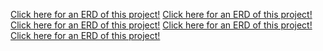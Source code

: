 [Click here for an ERD of this project!](https://www.draw.io/?lightbox=1&highlight=0000ff&edit=_blank&layers=1&nav=1&title=Untitled%20Diagram.xml#R7Ztdc5s4FIZ%2FjS%2FbAQROclk7TruTpJtJ2m67dzLIRq1AjJBju79%2BJZD4sOyadYOhE5LMBB19S49edASMwDTavGcwCe9pgMjIsYLNCFyPHMe2HFf8k5ZtbvHsi9ywZDhQiUrDE%2F6JdE5lXeEApbWEnFLCcVI3%2BjSOkc9rNsgYXdeTLSip15rAJTIMTz4kpvUfHPAwt156Vmn%2FgPAy1DXbloqJoE6sDGkIA7qumMBsBKaMUp5fRZspInLw9Ljk%2BW4OxBYNYyjmezLQ%2BXc5Ho5F4FzMSZbAp1Gy4ojlWXVJ4N%2Fb6Zcvs2%2BLz%2BR2xRhafYj9N3bRwqLmlG%2F1qKRrHBEYi9BkQWP%2BpGIsEfZDTII7uKUr2aqUQ%2F%2BHDk1CyvBPkR7K9tjCIKIZV5PujGVpmJApJZRl9QBkyd9azidZoqqLoVTkfdBDYO%2BY7uGmlvAOply3khICkxTPs3bLjBFkSxxPKOc0Uol0L2%2FqjVpkPyIeEryMhc0XdYlBVWOR98Z2RTgf52fEONocnLXqSL9HNEKcbUUSlWEMFD5q%2FRQLY13SaI%2BVLayQeOWoRaAWwLIoumREXKjZ1UFFzX7k9oKiqnmGZKXgEMlz4Cu8hDCRl6LfHEPyKOqA8VLGTjhN1HATtNDTw1Q%2F5PVcT4ldGfI87UQOLRaL9Z0yRzgIslKrHMU0AzVNoI%2Fj5V1eC3BL06OqTZqoKHJBsnUaisJQLFtDOeRwXiCeUBzzbFi9ifgTgz%2B13nojT%2FR0KsJ2GRZ%2FMjnjUxqnnEGcTToSHK6RZHESMJp8EuQh3dvqcvJ2kHKaInV0RVc401yNm2GlcfwfWDXjCBgcPdz%2BNkfz6nLew0RTnOrsvBg6x%2BiQ3VTgN%2BZA3QhVneXt5ygfzn4%2BKkCAc%2FLgGjzEMELtKIt1HIWssD9cVs4gI15DGdFy8%2BLYeAY2XYtITs5rUBD3JAVpDQW9U3pJFgb5aFU%2BLp1m8mG3ddex7UE%2FOtMP29oPxxEBaQ8Gc096jeSIRLIfBhaDT3wmn9jxai7xhdeaR9yQE3OvOvjA%2FfSBQb%2BdYNvcvg5e8HnvQadtYtsjYmwQERT3oI%2BDR9yHLe2vRaVzl1g%2FcRn2tF3oybhfTrGe%2B8Ep%2FnMUpHOv2DEdoUFBznYuf9rBfGswAFNBUJQQukV79iKDT3wmnxjsPCceN9x12K7bFiemaAxecS%2B9YnBAYfriFQPzfGXwis96DwIHNihdecXAPCcZng73YSd7REo694WBeZzStZC8np1svmr74wsD82CkPFv763pQk56rSVO%2FuD2ALg2AbjrfmLwiPbnomZ5cGTjoN64HNem9mtjWZcdy4povLA1yckY5ueqXnLgtvIs0iEjLIqLPKjo7q3dbeMAzSEhDOtwDh7RdndW7DR7coGCJ9Lmi6B3m20dEIMc0npUxxtiFPNKH8ygO3skv7URw9iiA%2BETvYbyVERvMv%2BpE4vqbnMC3ngpd60P3LLBVgbx5sk0H16UypXTFfPSLzjd4laP4Wq8%2BG8rIsnF4rrdk3xypOh4kmKPKa2o7n255O9Oc90DlKmfaKGj3bL8QFF0Qz7TOKChDpuj4b7xT30BSXpaiCMbB3%2Fn9RT752RdxClyiYWz7tRqo5JLBMlsWagFK7SNwfXs6lPD4U79W4fXsHXgvToR3vFOQvVvQyfCKYPn1bJ68%2FAYZzP4D)
[Click here for an ERD of this project!](https://www.draw.io/?lightbox=1&highlight=0000ff&edit=_blank&layers=1&nav=1&title=Untitled%20Diagram.xml#R7Ztdc5s4FIZ%2FjS%2FbAQROclk7TruTpJtJ2m67dzLIRq1AjJBju79%2BJZD4sOyadYOhE5LMBB19S49edASMwDTavGcwCe9pgMjIsYLNCFyPHMe2HFf8k5ZtbvHsi9ywZDhQiUrDE%2F6JdE5lXeEApbWEnFLCcVI3%2BjSOkc9rNsgYXdeTLSip15rAJTIMTz4kpvUfHPAwt156Vmn%2FgPAy1DXbloqJoE6sDGkIA7qumMBsBKaMUp5fRZspInLw9Ljk%2BW4OxBYNYyjmezLQ%2BXc5Ho5F4FzMSZbAp1Gy4ojlWXVJ4N%2Fb6Zcvs2%2BLz%2BR2xRhafYj9N3bRwqLmlG%2F1qKRrHBEYi9BkQWP%2BpGIsEfZDTII7uKUr2aqUQ%2F%2BHDk1CyvBPkR7K9tjCIKIZV5PujGVpmJApJZRl9QBkyd9azidZoqqLoVTkfdBDYO%2BY7uGmlvAOply3khICkxTPs3bLjBFkSxxPKOc0Uol0L2%2FqjVpkPyIeEryMhc0XdYlBVWOR98Z2RTgf52fEONocnLXqSL9HNEKcbUUSlWEMFD5q%2FRQLY13SaI%2BVLayQeOWoRaAWwLIoumREXKjZ1UFFzX7k9oKiqnmGZKXgEMlz4Cu8hDCRl6LfHEPyKOqA8VLGTjhN1HATtNDTw1Q%2F5PVcT4ldGfI87UQOLRaL9Z0yRzgIslKrHMU0AzVNoI%2Fj5V1eC3BL06OqTZqoKHJBsnUaisJQLFtDOeRwXiCeUBzzbFi9ifgTgz%2B13nojT%2FR0KsJ2GRZ%2FMjnjUxqnnEGcTToSHK6RZHESMJp8EuQh3dvqcvJ2kHKaInV0RVc401yNm2GlcfwfWDXjCBgcPdz%2BNkfz6nLew0RTnOrsvBg6x%2BiQ3VTgN%2BZA3QhVneXt5ygfzn4%2BKkCAc%2FLgGjzEMELtKIt1HIWssD9cVs4gI15DGdFy8%2BLYeAY2XYtITs5rUBD3JAVpDQW9U3pJFgb5aFU%2BLp1m8mG3ddex7UE%2FOtMP29oPxxEBaQ8Gc096jeSIRLIfBhaDT3wmn9jxai7xhdeaR9yQE3OvOvjA%2FfSBQb%2BdYNvcvg5e8HnvQadtYtsjYmwQERT3oI%2BDR9yHLe2vRaVzl1g%2FcRn2tF3oybhfTrGe%2B8Ep%2FnMUpHOv2DEdoUFBznYuf9rBfGswAFNBUJQQukV79iKDT3wmnxjsPCceN9x12K7bFiemaAxecS%2B9YnBAYfriFQPzfGXwis96DwIHNihdecXAPCcZng73YSd7REo694WBeZzStZC8np1svmr74wsD82CkPFv763pQk56rSVO%2FuD2ALg2AbjrfmLwiPbnomZ5cGTjoN64HNem9mtjWZcdy4povLA1yckY5ueqXnLgtvIs0iEjLIqLPKjo7q3dbeMAzSEhDOtwDh7RdndW7DR7coGCJ9Lmi6B3m20dEIMc0npUxxtiFPNKH8ygO3skv7URw9iiA%2BETvYbyVERvMv%2BpE4vqbnMC3ngpd60P3LLBVgbx5sk0H16UypXTFfPSLzjd4laP4Wq8%2BG8rIsnF4rrdk3xypOh4kmKPKa2o7n255O9Oc90DlKmfaKGj3bL8QFF0Qz7TOKChDpuj4b7xT30BSXpaiCMbB3%2Fn9RT752RdxClyiYWz7tRqo5JLBMlsWagFK7SNwfXs6lPD4U79W4fXsHXgvToR3vFOQvVvQyfCKYPn1bJ68%2FAYZzP4D)
[Click here for an ERD of this project!](https://www.draw.io/?lightbox=1&highlight=0000ff&edit=_blank&layers=1&nav=1&title=Untitled%20Diagram.xml#R7Zxdb5s6HMY%2FTS43AYY2u1yydJvWSlXTs%2B3szglO8DkGI%2BMsyT79scEOL24UThYCU91GKv5jG7%2F8%2FOA8go7ANN59ZDCNHmiIyMhzwt0IfBh5nut4vvgjI%2FsiEri3RWDNcKgylYE5%2FoV0SRXd4BBltYycUsJxWg8uaZKgJa%2FFIGN0W8%2B2oqR%2B1RSukRGYLyExo99wyKMiOg6cMv4J4XWkr%2Bw66kwMdWYVyCIY0m0lBGYjMGWU8uIo3k0RkYOnx6Uod3fk7KFhDCW8TYHFP5vJl8fZjx%2Fz7On5r89fv879N2%2FeFbX8hGSjOpwirtrL93oQsi2OCUxEarKiCZ%2BrM45ILyNMwnu4pxvZiIzD5b86NYkow79EfkjEKVcExGnG1Rx7N7I2TMiUEsry6wDkyN9aybmsUV2LoUyUfdQ9dhuhB7irZbyHGdetpITANMOLvN2yYAzZGicTyjmNVSbdy7t6o1b5jzgPCV4nIrYU10JMj0XRG9cXaTWWiHG0OzpJ7mHqxZpBNEac7UUWVQAoWNRq8cZFclui596oLFENO5URKtzXh5pLIsSBguJ%2FAKLXYYUQkd8AJIKpPBQd5RiSJ7ESYbKWZyecpmp8CVrp%2BWCq6fJ4oefArYxxkXcixxKLxfhehWMchnmtVXASmpOZpXCJk%2FV9cRXgl6EndTUZoqLKFcnXYSQqQ4lsDeWQw8WB6ZTihOcDGUzER4zA1HkbjALR06lIu2VafGR2xqc0yTiDOJ9lJMDbIgnfJGQ0fRaoId3b6voJGgx5bRk6vpRNsDRJN%2B1I0gBeHiTXAOnxy2%2BDtKgu4BegaMtTHZ6LsXMKD9lNRX5rENSdTl2zvL%2BcBMR1XiakggS4KhGeQUQCY9SNuDinYcgr%2B8OV5QpKErRUEq04l%2BcGGNz0rSMFOq9CRLyzRKQ7GHwDhixFS4yyzx1tU6ySXEpJxl7fShIY8Nz1vid5RVriD0xLxpe%2FsVgJ6VRCXKftN%2BTOdrGmhWIV5GoKMj5LQTqDwTPdErUbMZmwntroOp6aG9RNNaCR6M9V80wzxLpqg3TVvCOmyVBsNX23sbZaX%2FegY%2BrTl63mmfaItdWGsJM9ISW9%2B2qeaaX0LSSvZydbrNrhfBf2TGskRdx6aoOXkd5NNV2xlZE%2BZCQYmIx04I5YBelWQfr31IBpo1gJuZqEHHFc%2B%2FLUgOmV0G2CmEmEddRGV3pK7V3dUTs89NifowZMH8Q6aoN01MARtobiqAHTP7GO2lXvQMVaHo6jBkxjxDpqQ9jInpCS3h01YJoofQvJ69nHgoE9XQJMX8Q6an%2BCjPTuqIFbgxz7mNoVheRmWELid%2BCOWA3pVkP699R800axEnItCfHPe%2FWmOxhavELRHJWIx9ohQ0n4Xr5bK5KzJzHVz%2FQBJvv8hGjd90MukfhbTs7bQCc%2FaPOrSO11aof598pxpZRIlYVkQpcpGoxC4%2F3dhoslOkU3bIlabM241oZjGVu8QnXwwuoTqYIMEcjxz3qTX5pedY1HyXTFeGs8yubeNggpuqpKlZAYFXmNivxGPcVIGPXksB36%2FRv8tXjUQM6sdqDEOo7omiaQzMqosW5bEXoGaedSfUFCD%2B%2B%2BnyT09Leebgm9rYMFxmcS6jcq8poVnY2oSJZv3RfZy%2F9dAGb%2FAQ%3D%3D)
[Click here for an ERD of this project!](https://www.draw.io/?lightbox=1&highlight=0000ff&edit=_blank&layers=1&nav=1&title=usertask#R7V3dcqM2GH0aX3YHJMD2ZewkbadJJ5PstNveKUbB6mLkAWVj5%2BkrQDIGhTV2DFImSjIT69Mfko4O%2Bo4EHsH5avNritbLWxrieASccDOClyMAXAd4%2FF9u2ZYW3x2XhigloUhUGR7IK5Y5hfWZhDirJWSUxoys68YFTRK8YDUbSlP6Uk%2F2RON6rWsUYcXwsECxav2bhGxZWie%2BU9l%2FwyRayppdR8SskEwsDNkShfRlzwSvRnCeUsrKT6vNHMd558l%2BKfNdt8TuLizFCeuSIb18XhFn4np%2Fjl%2F%2FApOLi%2FS%2Ff38RpfxA8bNo8HOGU3HBbCt7IXshqxglPDR7ogl7EDEODy%2BWJA5v0JY%2B51eRMbT4LkOzJU3JK0%2BPYh7lcgOPTpkYZBDkpZE4ntOYpkU9EDv5by3nQ16iqCvFGc97J5vsNky3aFNLeIMyJq%2BSxjFaZ%2BSxuO484wqlEUlmlDG6EolkK6%2FrF%2FVU%2FPB4FJMo4bYFr4t3kuiLsjWux8OiM3HK8KZ1lNzd2PNJg%2BkKs3TLk4gMY4EWMV2mIvhSYc8NhG25h7spEJAXcI92BVeI4B8EKI4ACFAAwpMr8Fiidf6RN5MRFN%2FziYiSKI%2BdMboWvRvjJzkaqbjw%2FPOjHAF3r4fLtLO8JwmfixfCvCJhWJS6D5uEFrjM1mhBkuimrAV6lele1JabKC%2FyKS6m4ZIXhpP8aihDDD3uEL2mJGFFP%2Foz%2Fsd7e%2B588Uc%2Bb%2Bmch90qzP%2Fy5Cmb0yRjKSLFGGMOuxecQ28WpnT9lQMNy9buzx6%2FgSDQFUHtM1mFlcARn2ydcASdnnAEFRzd%2FfFuHD3uz943MNEVTnXsnA06h9CRN1MAvzMOxH1O1FndXQ7iA7yNjz1AwCHx4Cl4SNAK98MszmEoFIV9cFoZgEb8jjQi6ebssPEV2OgmkRI5n4FBvJMYpDcoSA%2FhnFiw9NErfUxAN%2Fpw%2B7rruKq%2FY%2FljKP5wnbfBcYBA%2BgOD6tswlH23zq8259eb1r3frnQR9AYR1W2x7q%2BZ7m%2BLf2OK%2F%2BuqDo91gIe9%2FUCzPGBX9WWsC2zEGvbnVKLdB3YDu4jVxyK%2BYV7wWAFDvoPze0%2BrFMsjZ%2BORrs5wf9CZKNC51r4k%2BURMMjaMSaYKHBaI4YimW8smxrOJ60w00wlQ9VhLJwPSydQsOvHfVte%2BosiyiflsAj3NbOKryptlk%2BHYxG%2FBhy42ASocGIpUPFipfjSMVA8CIV8JxvBAx%2FWH63l9YUSVWK1Yb6RYD1qkWFPEeqBKs1asH%2Fa02mmHTfpDhKq5WrHehIXsASrRLtYDVZ%2FVTSSfZxVbjqpBq1hVcbU%2B8UehEu16PVAFWusSD0gmE7PIBKp6a8o7FzjQUonhVKJfrIf2IKw%2BJoGnHYTtDwyqVG8pxHQK6arQ93Z8GqqSrKWQwSjkNH2%2BPzCo2qs8PKCCwor0o2FE%2Bkldo4cSEtqeJoeqsGoleiMletgiwJoi0UNVkLUS%2FbC3oNNOwvaHCFVptRK9CSvZA1SiXaKHqiqrm0g%2B0ULWsFOwXg9ejWWQfhlE%2B2Plnur9WAYZ7LUUpz3X1x8YOryjBIcRlut23jrCtvc4RozQ5KqKUfpuyVbS98VJeJG%2F3Y4Hr%2B45IL7SW5Rsiwjehm9i1IrAP3ngiy%2BDl5v9yMutDG0I%2ByYL55%2F3cvFQlSkPyDxls%2FK2tE5nYcroc7rAP%2Bk00UVM8kdbug4PTezewFcfbWFMi37%2BUb%2FitzAg6rjLgV951GDSeELdb8CobKnIVSFJKQg2CnKbBZVdoRRUQHLX8HegtMNDhBalLfLFYZgePozfL0yDOrqgcypMGwWBZkE9w9RX76zixIR6g7Wy4kjTazpA172I3s7%2B%2BlZY%2FCDCom%2B4sOhbYVH3syeGCYu%2BFRbNlAUOUIl2YdG3wqJGFjFMWPTV05v5StYe%2FDWeR7Qf%2FJWV2YO%2FepjEsCfrA%2FXsJrNPEHwAItF%2F7DcAlkk0MknQoqtoYxK72fnxSET7wd%2FA7nZqpBDDdjuDI3c7SVZUTBbv3kI6YStot%2B3kjo7adhqdbwtJvhbp4BZSh1Vnr1tIQeObqBQIdd1C8r1GQc23dbdsIfFhR9u9ZGJStl7wuLmjKsIVussSz7o%2FFRy5jcppZEkjmqD4bFuoR2JZzhvniHlzRvxL5%2BUg%2Fju8AaJX%2FCuwnZ6I%2FwDWC%2FLOtoXKg9XXB5bJqy9hhFf%2FAw%3D%3D)
[Click here for an ERD of this project!](https://www.draw.io/?lightbox=1&highlight=0000ff&edit=_blank&layers=1&nav=1&title=Untitled%20Diagram.xml#R7Z3vc6MoGMf%2Fmry8joKm6ctNtr272XamP%2Fb27l7d0EgSZ404hP7I%2FvUHiknM0zQ2DUKndDuzAQEVvn4lHx5tD4%2Fmz79zUsyuWEKzHgqS5x7%2B2kMoDFAk%2F1M5yyonDk%2BrjClPE11onXGX%2FqJ1TZ37kCZ00SgoGMtEWjQzxyzP6Vg08gjn7KlZbMKy5l4LMqUg425MMpj7d5qIWZU7iIN1%2Fh80nc7qPYeB3jIndWGdsZiRhD1tZOHzHh5xxkT1af48opnqvLpfqnoXO7auDozTXLSpMMFoevPzr8tv%2F93gQXFd%2FLic3PymW3kk2YM%2B4YcF5fqAxbLuhcVTOs9ILlPDCcvFnd4SyPR4lmbJJVmyB3UUC0HGP%2BvUcMZ4%2BkuWJ5ncFMoMuZkLPcior1pLs2zEMsbL%2FWAaqH%2BNmneqRb0vThey7nV9yuFW1hV5bhS8JAtRHyXLMlIs0vvyuFXFOeHTNB8yIdhcF6rP8qJ5UJPyR24nWTrNZd5Y7kt2ku6L6mzCSKZ1Z1Iu6PPOUQpXYy8vGsrmVPClLKIrrOSirxccoir9tFZf2NdlZpvKi%2FSVRrTip6u216KQH7Qu3qARBDQiiwOFzEihPsozFSnJbuW1SPKp2joUrNAdnNFJPSBcH7n6fF8PQrjRyVXZoerMVF6OX3T2PE2SstVN5eSslOaiIOM0n15We8HROutW701lMdnkJCuvxJlsjObqaJgggtyvRF2wNBdlP8ZD%2BSu7exScxL1YnulIpsN1Wv6q4lyMWL4QnKTlMFOpvCeq1DdMOCu%2BS63R%2Bmw3L6B4S0SorYh2X8xQWVpJ8nprJSQcGNIRBjq6%2FvZuHd1vXsAvaKKtnJraOZp09qlDnaYWfmsd6Fud3uf6BrNXH%2BhlfWwIAnephwjoISdzasZZgv1SKBv74LbSgY3ELW2ktpujyyYGsrFtIpVyPoODRAc5iDEp9IEUBE%2BLPw3NTryHHMtDBi3ntMaEcwqEc2F9KvJ5XKTvlosMgBi47FoUYG8jbttIGAws%2B8iZn4tYc5GBWy5SA8tjasH7h1n%2FwFE7%2FwhNfQUOIX%2F1BtKVgYTBy%2BrY4yDmxABBa8bGRKQsh6LwQL7XDZDv4yaQR209wxiPDyFI9UDeTSC%2Fg7i6QuRDiGA9ku%2F2HoQPugeZUwSkqx7KOzGTfd1KrFP5ELJY20byiWaysWPfhSFf9WD%2BQ%2FiIdTIfQhrr0XyHTnLqmJNAwurh%2FMewEvt0HhlAst5J2qrjzC0nQQZQq7cQwxZiHdDXIvEWYiNecQeZtQXoEQSv6msNFISH8z1LcD4IWxqGuWh5yFQ9nXeSzqMd7NUVOo8gi%2FV0vtsb0GHxruYUASGrp%2FMuzGP3WIl1Oo8gkLVtJJ9oGutYvCuCiFU99OnpvPM%2BYp3OI4hjPZ3v0Ekci3nFELB6Ov8xrMQ%2Bncc%2B9tWek%2BDDYl%2FNicEAZ%2FUWYthCrNN5DIGst5DOLGTH2o0tOo8heAVi2O6VmZjXsJ3myRf1viCZPL%2BVQ%2F2dXZF8qTY8p%2BKfupD8%2FK8ampNYp77WEL1MLOtELs9oVUklNmqp5LpamVrVS6a0hp1ynGdsynKSna9z9TiqcjuvZZ21YA98TF%2FpsDpKS9TusdMH9mOw1WuPmkOtMznNiEgfm4f8kgD0Pq6V6teUH4dNyo%2FRloaqU9W11jICDUVbDaHthqquAA2Velyd%2BDsk2uLdBfsl8B4RBx2IePzAH2mi6x1RrzW32K9Xu3JF%2FS25RgfKFcXNhsKu5QpxswJFF%2BSR8VTQBbzX%2BoXPXjcLn1FTGf245UwsHpi6%2B0LC7Jc9nVz2xDtwtCvLnhjiab%2Fs2e3M%2FrAgYHOKgNTZL3u6AAj2WIn1Zc%2F6Lun5gA0XcSwAOHr5Xbd%2B2dN5H7G%2B7BlBOu2XPbtzkuiwOGBzcjDwCkrvIWY9pPV6pzE%2BHfknpC1ayGFPSBsTQx%2FOTNWjBCu05mcl7jtK2NJRtvHv8UQEZ7R%2BWtKdp%2FQPi6HAZydnjR9T95uXX8Lg6b19eo9P9Qzyre8Uw6aeWoogdPX43kl8H%2B2As67g%2BwjCWo%2Fvu53rHhYlbEwRMZzrenzvwgR3j5VYx%2FexjxC25yKxYxHCMWSw%2Fp1iH8JHrOP7GIYJ%2B%2B%2FJHToJcsxJYKBwI6zNW4rzlmL%2F6aUYrgF5T%2BnQUxz7S2Qx5CdADA5Gdq8S7SK7q1M6TjB3VW5vLHeLtV%2BjwdzhVgw2Oj1WMPd2Q4aDueMWf6vIQYW%2B8dmDYyo0ainRFvMbs4%2FHbL0ECw8OlCg%2BbTYUdfy8QR9%2BxXtVonJIU7G8LXuP5ceS6Vue8zqi3FoE3Zp9amXrD49HwcEqai5uhHW4zLtVJJOcMbFZnJNidsUSqkr8Dw%3D%3D)
